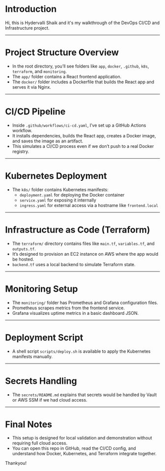 # Introduction
Hi, this is Hydervalli Shaik and it's my walkthrough of the DevOps CI/CD and Infrastructure project.

---

# Project Structure Overview
- In the root directory, you’ll see folders like `app`, `docker`, `.github`, `k8s`, `terraform`, and `monitoring`.
- The `app/` folder contains a React frontend application.
- The `docker/` folder includes a Dockerfile that builds the React app and serves it via Nginx.

---

# CI/CD Pipeline
- Inside `.github/workflows/ci-cd.yaml`, I’ve set up a GitHub Actions workflow.
- It installs dependencies, builds the React app, creates a Docker image, and saves the image as an artifact.
- This simulates a CI/CD process even if we don’t push to a real Docker registry.

---

# Kubernetes Deployment
- The `k8s/` folder contains Kubernetes manifests:
  - `deployment.yaml` for deploying the Docker container
  - `service.yaml` for exposing it internally
  - `ingress.yaml` for external access via a hostname like `frontend.local`

---

# Infrastructure as Code (Terraform)
- The `terraform/` directory contains files like `main.tf`, `variables.tf`, and `outputs.tf`.
- It’s designed to provision an EC2 instance on AWS where the app would be hosted.
- `backend.tf` uses a local backend to simulate Terraform state.

---

# Monitoring Setup
- The `monitoring/` folder has Prometheus and Grafana configuration files.
- Prometheus scrapes metrics from the frontend service.
- Grafana visualizes uptime metrics in a basic dashboard JSON.

---

# Deployment Script
- A shell script `scripts/deploy.sh` is available to apply the Kubernetes manifests manually.

---

# Secrets Handling
- The `secrets/README.md` explains that secrets would be handled by Vault or AWS SSM if we had cloud access.

---

# Final Notes
- This setup is designed for local validation and demonstration without requiring full cloud access.
- You can open this repo in GitHub, read the CI/CD config, and understand how Docker, Kubernetes, and Terraform integrate together.

Thankyou!